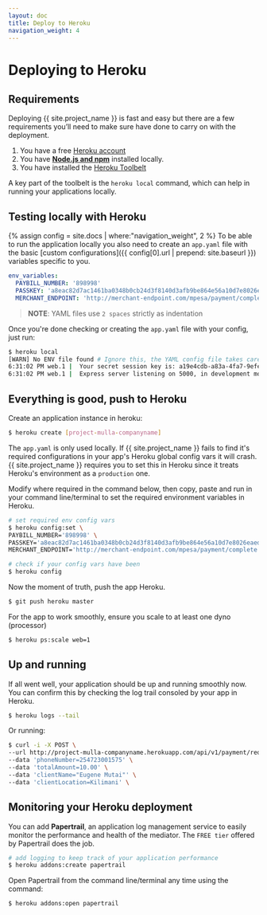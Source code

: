 ```yaml
---
layout: doc
title: Deploy to Heroku
navigation_weight: 4
---
```


# Deploying to Heroku

## Requirements

Deploying {{ site.project_name }} is fast and easy but there are a few requirements you’ll need
to make sure have done to carry on with the deployment.

1. You have a free [Heroku account](https://signup.heroku.com/signup/dc)
2. You have [**Node.js and npm**](https://nodejs.org/en/) installed locally.
3. You have installed the [Heroku Toolbelt](https://toolbelt.heroku.com/)

A key part of the toolbelt is the `heroku local` command, which can help in running your
applications locally.

## Testing locally with Heroku

{% assign config = site.docs | where:"navigation_weight", 2 %}
To be able to run the application locally you also need to create an `app.yaml` file with the
basic [custom configurations]({{ config[0].url | prepend: site.baseurl }}) variables specific to you.

```yaml
env_variables:
  PAYBILL_NUMBER: '898998'
  PASSKEY: 'a8eac82d7ac1461ba0348b0cb24d3f8140d3afb9be864e56a10d7e8026eaed66'
  MERCHANT_ENDPOINT: 'http://merchant-endpoint.com/mpesa/payment/complete'
```

> __NOTE__: YAML files use `2 spaces` strictly as indentation

Once you're done checking or creating the `app.yaml` file with your config, just run:

```bash
$ heroku local
[WARN] No ENV file found # Ignore this, the YAML config file takes care of this
6:31:02 PM web.1 |  Your secret session key is: a19e4cdb-a83a-4fa7-9efe-6fd3462af607
6:31:02 PM web.1 |  Express server listening on 5000, in development mode
```

## Everything is good, push to Heroku

Create an application instance in heroku:

```bash
$ heroku create [project-mulla-companyname]
```

The `app.yaml` is only used locally. If {{ site.project_name }} fails to find it's required
configurations in your app's Heroku global config vars it will crash. {{ site.project_name }}
requires you to set this in Heroku since it treats Heroku's environment as a `production` one.

Modify where required in the command below, then copy, paste and run in your command line/terminal
to set the required environment variables in Heroku.

```bash
# set required env config vars
$ heroku config:set \
PAYBILL_NUMBER='898998' \
PASSKEY='a8eac82d7ac1461ba0348b0cb24d3f8140d3afb9be864e56a10d7e8026eaed66' \
MERCHANT_ENDPOINT='http://merchant-endpoint.com/mpesa/payment/complete'
```

```bash
# check if your config vars have been
$ heroku config
```

Now the moment of truth, push the app Heroku.

```bash
$ git push heroku master
```

For the app to work smoothly, ensure you scale to at least one dyno (processor)

```bash
$ heroku ps:scale web=1
```

## Up and running

If all went well, your application should be up and running smoothly now. You can confirm this by
checking the log trail consoled by your app in Heroku.

```bash
$ heroku logs --tail
```

Or running:

```bash
$ curl -i -X POST \
--url http://project-mulla-companyname.herokuapp.com/api/v1/payment/request \
--data 'phoneNumber=254723001575' \
--data 'totalAmount=10.00' \
--data 'clientName="Eugene Mutai"' \
--data 'clientLocation=Kilimani' \
```

## Monitoring your Heroku deployment

You can add **Papertrail**, an application log management service to easily monitor the performance
and health of the mediator. The `FREE tier` offered by Papertrail does the job.

```bash
# add logging to keep track of your application performance
$ heroku addons:create papertrail
```

Open Papertrail from the command line/terminal any time using the command:

```bash
$ heroku addons:open papertrail
```
